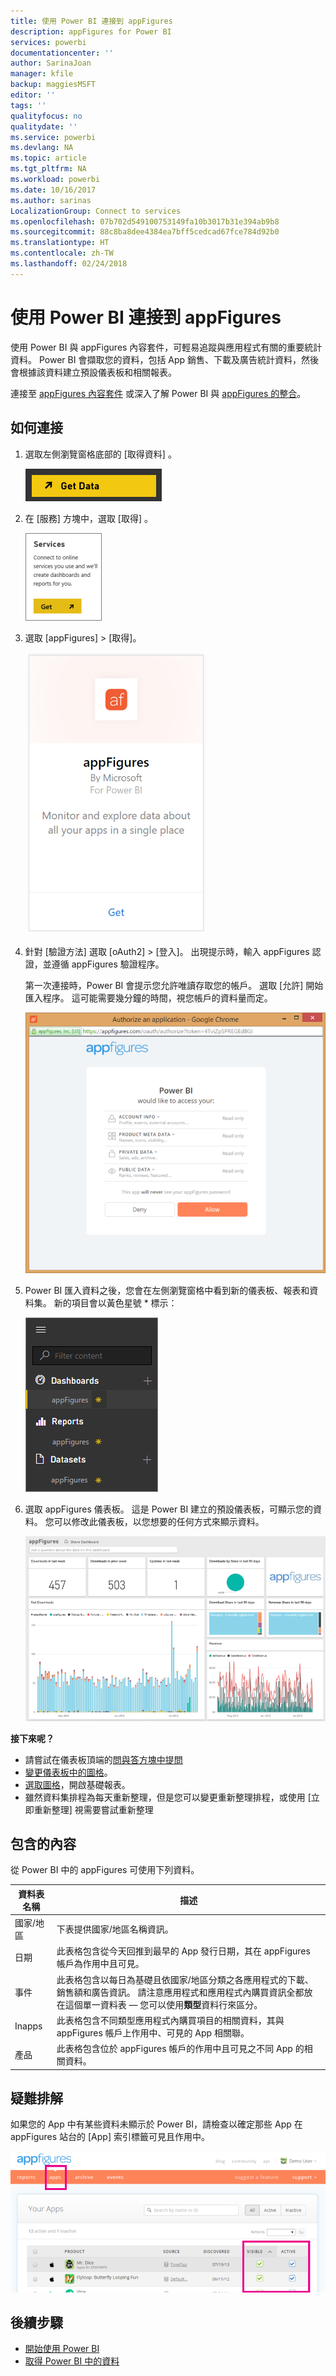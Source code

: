 ```yaml
---
title: 使用 Power BI 連接到 appFigures
description: appFigures for Power BI
services: powerbi
documentationcenter: ''
author: SarinaJoan
manager: kfile
backup: maggiesMSFT
editor: ''
tags: ''
qualityfocus: no
qualitydate: ''
ms.service: powerbi
ms.devlang: NA
ms.topic: article
ms.tgt_pltfrm: NA
ms.workload: powerbi
ms.date: 10/16/2017
ms.author: sarinas
LocalizationGroup: Connect to services
ms.openlocfilehash: 07b702d549100753149fa10b3017b31e394ab9b8
ms.sourcegitcommit: 88c8ba8dee4384ea7bff5cedcad67fce784d92b0
ms.translationtype: HT
ms.contentlocale: zh-TW
ms.lasthandoff: 02/24/2018
---
```

# <a name="connect-to-appfigures-with-power-bi"></a>使用 Power BI 連接到 appFigures
使用 Power BI 與 appFigures 內容套件，可輕易追蹤與應用程式有關的重要統計資料。 Power BI 會擷取您的資料，包括 App 銷售、下載及廣告統計資料，然後會根據該資料建立預設儀表板和相關報表。

連接至 [appFigures 內容套件](https://app.powerbi.com/getdata/services/appfigures) 或深入了解 Power BI 與 [appFigures 的整合](https://powerbi.microsoft.com/integrations/appfigures)。

## <a name="how-to-connect"></a>如何連接
1. 選取左側瀏覽窗格底部的 [取得資料]  。
   
   ![](media/service-connect-to-appfigures/pbi_getdata.png)
2. 在 [服務]  方塊中，選取 [取得] 。
   
   ![](media/service-connect-to-appfigures/pbi_getservices.png)
3. 選取 [appFigures] \> [取得]。
   
   ![](media/service-connect-to-appfigures/appfigures.png)
4. 針對 [驗證方法] 選取 [oAuth2] \> [登入]。 出現提示時，輸入 appFigures 認證，並遵循 appFigures 驗證程序。
   
   第一次連接時，Power BI 會提示您允許唯讀存取您的帳戶。 選取 [允許]  開始匯入程序。 這可能需要幾分鐘的時間，視您帳戶的資料量而定。
   
   ![](media/service-connect-to-appfigures/appfiguresdoc_06.png)
5. Power BI 匯入資料之後，您會在左側瀏覽窗格中看到新的儀表板、報表和資料集。 新的項目會以黃色星號 \* 標示：
   
    ![](media/service-connect-to-appfigures/pbi_appfigures3.png)
6. 選取 appFigures 儀表板。 這是 Power BI 建立的預設儀表板，可顯示您的資料。 您可以修改此儀表板，以您想要的任何方式來顯示資料。
   
    ![](media/service-connect-to-appfigures/appfiguresdoc_01.png)

**接下來呢？**

* 請嘗試在儀表板頂端的[問與答方塊中提問](power-bi-q-and-a.md)
* [變更儀表板中的圖格](service-dashboard-edit-tile.md)。
* [選取圖格](service-dashboard-tiles.md)，開啟基礎報表。
* 雖然資料集排程為每天重新整理，但是您可以變更重新整理排程，或使用 [立即重新整理] 視需要嘗試重新整理

## <a name="whats-included"></a>包含的內容
從 Power BI 中的 appFigures 可使用下列資料。

| **資料表名稱** | **描述** |
| --- | --- |
| 國家/地區 |下表提供國家/地區名稱資訊。 |
| 日期 |此表格包含從今天回推到最早的 App 發行日期，其在 appFigures 帳戶為作用中且可見。 |
| 事件 |此表格包含以每日為基礎且依國家/地區分類之各應用程式的下載、銷售額和廣告資訊。 請注意應用程式和應用程式內購買資訊全都放在這個單一資料表 — 您可以使用<strong>類型</strong>資料行來區分。 |
| Inapps |此表格包含不同類型應用程式內購買項目的相關資料，其與 appFigures 帳戶上作用中、可見的 App 相關聯。 |
| 產品 |此表格包含位於 appFigures 帳戶的作用中且可見之不同 App 的相關資料。 |

## <a name="troubleshooting"></a>疑難排解
如果您的 App 中有某些資料未顯示於 Power BI，請檢查以確定那些 App 在 appFigures 站台的 [App]  索引標籤可見且作用中。

![](media/service-connect-to-appfigures/appfiguresdoc_11.png)

## <a name="next-steps"></a>後續步驟
* [開始使用 Power BI](service-get-started.md)
* [取得 Power BI 中的資料](service-get-data.md)

